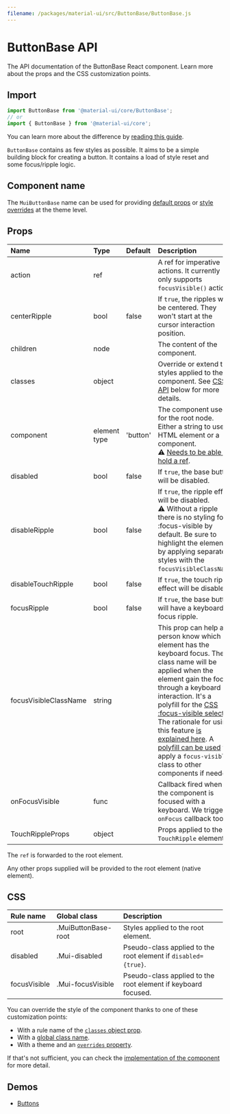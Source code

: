 ```yaml
---
filename: /packages/material-ui/src/ButtonBase/ButtonBase.js
---
```


<!--- This documentation is automatically generated, do not try to edit it. -->

# ButtonBase API

<p class="description">The API documentation of the ButtonBase React component. Learn more about the props and the CSS customization points.</p>

## Import

```js
import ButtonBase from '@material-ui/core/ButtonBase';
// or
import { ButtonBase } from '@material-ui/core';
```

You can learn more about the difference by [reading this guide](/guides/minimizing-bundle-size/).

`ButtonBase` contains as few styles as possible.
It aims to be a simple building block for creating a button.
It contains a load of style reset and some focus/ripple logic.

## Component name

The `MuiButtonBase` name can be used for providing [default props](/customization/globals/#default-props) or [style overrides](/customization/globals/#css) at the theme level.

## Props

| Name | Type | Default | Description |
|:-----|:-----|:--------|:------------|
| <span class="prop-name">action</span> | <span class="prop-type">ref</span> |  | A ref for imperative actions. It currently only supports `focusVisible()` action. |
| <span class="prop-name">centerRipple</span> | <span class="prop-type">bool</span> | <span class="prop-default">false</span> | If `true`, the ripples will be centered. They won't start at the cursor interaction position. |
| <span class="prop-name">children</span> | <span class="prop-type">node</span> |  | The content of the component. |
| <span class="prop-name">classes</span> | <span class="prop-type">object</span> |  | Override or extend the styles applied to the component. See [CSS API](#css) below for more details. |
| <span class="prop-name">component</span> | <span class="prop-type">element type</span> | <span class="prop-default">'button'</span> | The component used for the root node. Either a string to use a HTML element or a component.<br>⚠️ [Needs to be able to hold a ref](/guides/composition/#caveat-with-refs). |
| <span class="prop-name">disabled</span> | <span class="prop-type">bool</span> | <span class="prop-default">false</span> | If `true`, the base button will be disabled. |
| <span class="prop-name">disableRipple</span> | <span class="prop-type">bool</span> | <span class="prop-default">false</span> | If `true`, the ripple effect will be disabled.<br>⚠️ Without a ripple there is no styling for :focus-visible by default. Be sure to highlight the element by applying separate styles with the `focusVisibleClassName`. |
| <span class="prop-name">disableTouchRipple</span> | <span class="prop-type">bool</span> | <span class="prop-default">false</span> | If `true`, the touch ripple effect will be disabled. |
| <span class="prop-name">focusRipple</span> | <span class="prop-type">bool</span> | <span class="prop-default">false</span> | If `true`, the base button will have a keyboard focus ripple. |
| <span class="prop-name">focusVisibleClassName</span> | <span class="prop-type">string</span> |  | This prop can help a person know which element has the keyboard focus. The class name will be applied when the element gain the focus through a keyboard interaction. It's a polyfill for the [CSS :focus-visible selector](https://drafts.csswg.org/selectors-4/#the-focus-visible-pseudo). The rationale for using this feature [is explained here](https://github.com/WICG/focus-visible/blob/master/explainer.md). A [polyfill can be used](https://github.com/WICG/focus-visible) to apply a `focus-visible` class to other components if needed. |
| <span class="prop-name">onFocusVisible</span> | <span class="prop-type">func</span> |  | Callback fired when the component is focused with a keyboard. We trigger a `onFocus` callback too. |
| <span class="prop-name">TouchRippleProps</span> | <span class="prop-type">object</span> |  | Props applied to the `TouchRipple` element. |

The `ref` is forwarded to the root element.

Any other props supplied will be provided to the root element (native element).

## CSS

| Rule name | Global class | Description |
|:-----|:-------------|:------------|
| <span class="prop-name">root</span> | <span class="prop-name">.MuiButtonBase-root</span> | Styles applied to the root element.
| <span class="prop-name">disabled</span> | <span class="prop-name">.Mui-disabled</span> | Pseudo-class applied to the root element if `disabled={true}`.
| <span class="prop-name">focusVisible</span> | <span class="prop-name">.Mui-focusVisible</span> | Pseudo-class applied to the root element if keyboard focused.

You can override the style of the component thanks to one of these customization points:

- With a rule name of the [`classes` object prop](/customization/components/#overriding-styles-with-classes).
- With a [global class name](/customization/components/#overriding-styles-with-global-class-names).
- With a theme and an [`overrides` property](/customization/globals/#css).

If that's not sufficient, you can check the [implementation of the component](https://github.com/quizlet/material-ui/blob/master/packages/material-ui/src/ButtonBase/ButtonBase.js) for more detail.

## Demos

- [Buttons](/components/buttons/)

